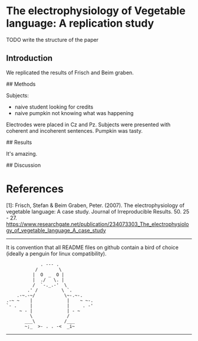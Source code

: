 # The electrophysiology of Vegetable language: A replication study

TODO write the structure of the paper

## Introduction

We replicated the results of Frisch and Beim graben.

## Methods

Subjects:

- naive student looking for credits
- naive pumpkin not knowing what was happening

Electrodes were placed in Cz and Pz.
Subjects were presented with coherent and incoherent sentences.
Pumpkin was tasty.

## Results

It's amazing.

## Discussion

# References

[1]: Frisch, Stefan & Beim Graben, Peter. (2007). The electrophysiology of vegetable language: A case study. Journal of Irreproducible Results. 50. 25 - 27. https://www.researchgate.net/publication/234073303_The_electrophysiology_of_vegetable_language_A_case_study


---------------------------
It is convention that all README files on github contain a bird of choice (ideally a penguin for linux compatibility).
```
             . --- .
           /        \
          |  O  _  O |
          |  ./   \. |
          /  `-._.-'  \
        .' /         \ `.
    .-~.-~/           \~-.~-.
.-~ ~    |             |    ~ ~-.
`- .     |             |     . -'
     ~ - |             | - ~
         \             /
       ___\           /___
       ~;_  >- . . -<  _i~

```
---------------------------
